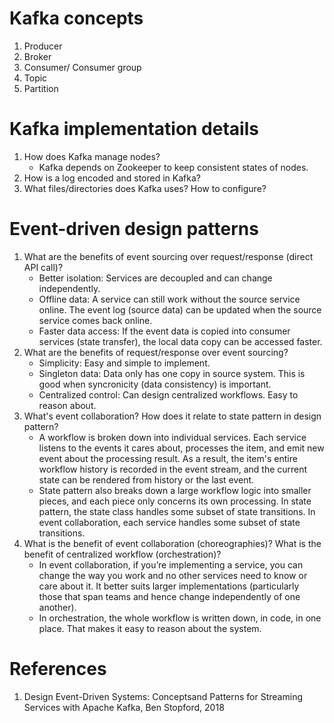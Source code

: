 # Kafka concepts
1. Producer
1. Broker
1. Consumer/ Consumer group
1. Topic
1. Partition

# Kafka implementation details
1. How does Kafka manage nodes?
    * Kafka depends on Zookeeper to keep consistent states of nodes.
1. How is a log encoded and stored in Kafka?
1. What files/directories does Kafka uses? How to configure?

# Event-driven design patterns
1. What are the benefits of event sourcing over request/response (direct API call)?
    * Better isolation: Services are decoupled and can change independently.
    * Offline data: A service can still work without the source service online. The event log (source data) can be updated when the source service comes back online.
    * Faster data access: If the event data is copied into consumer services (state transfer), the local data copy can be accessed faster.
1. What are the benefits of request/response over event sourcing?
    * Simplicity: Easy and simple to implement. 
    * Singleton data: Data only has one copy in source system. This is good when syncronicity (data consistency) is important.
    * Centralized control: Can design centralized workflows. Easy to reason about.
1. What's event collaboration? How does it relate to state pattern in design pattern?
    * A workflow is broken down into individual services. Each service listens to the events it cares about, processes the item, and emit new event about the processing result. As a result, the item's entire workflow history is recorded in the event stream, and the current state can be rendered from history or the last event.
    * State pattern also breaks down a large workflow logic into smaller pieces, and each piece only concerns its own processing. In state pattern, the state class handles some subset of state transitions. In event collaboration, each service handles some subset of state transitions.
1. What is the benefit of event collaboration (choreographies)? What is the benefit of centralized workflow (orchestration)?
    * In event collaboration, if you’re implementing a service, you can change the way you work and no other services need to know or care about it. It better suits larger implementations (particularly those that span teams and hence change independently of one another).
    * In orchestration, the whole workflow is written down, in code, in one place. That makes it easy to reason about the system. 


# References
1. Design Event-Driven Systems: Conceptsand Patterns for Streaming Services with Apache Kafka, Ben Stopford, 2018